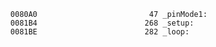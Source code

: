       0080A0                         47 _pinMode1:
      0081B4                        268 _setup:
      0081BE                        282 _loop:

